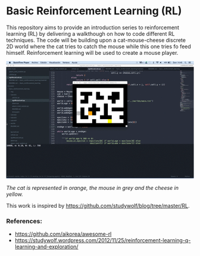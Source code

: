 Basic Reinforcement Learning (RL)
============================

This repository aims to provide an introduction series to reinforcement learning (RL) by delivering a walkthough on how to code different RL techniques. The code will be building upon a cat-mouse-cheese discrete 2D world where the cat tries to catch the mouse while this one tries fo feed himself. Reinforcement learning will be used to create a mouse player.

![](img/rl_qlearning_1.gif)

*The cat is represented in orange, the mouse in grey and the cheese in yellow.*

This work is inspired by https://github.com/studywolf/blog/tree/master/RL.

### References:
- https://github.com/aikorea/awesome-rl
- https://studywolf.wordpress.com/2012/11/25/reinforcement-learning-q-learning-and-exploration/

